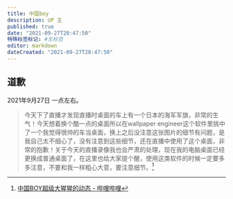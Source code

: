 ```yaml
---
title: 中国boy
description: UP 主
published: true
date: "2021-09-27T20:47:50"
特殊标签标记: #无标签
editor: markdown
dateCreated: "2021-09-27T20:47:50"
---
```


## 道歉

2021年9月27日 一点左右。

> 今天下了直播才发现直播时桌面的车上有一个日本的海军军旗，非常的生气！今天想着换个酷一点的桌面所以在wallpaper engineer这个软件里挑中了一个我觉得很帅的车当桌面，换上之后没注意这张图片的细节有问题，是我自己太不细心了，没有注意到这些细节，还在直播中使用了这个桌面，非常的抱歉！关于今天的直播录像我也会严肃的处理，现在我的电脑桌面已经更换成普通桌面了，在这里也给大家提个醒，使用这类软件的时候一定要多多注意，不要和我一样粗心大意，要注意细节。[^owhEH]

[^owhEH]: [中国BOY超级大猩猩的动态 - 哔哩哔哩](https://archive.is/owhEH "https://t.bilibili.com/574828458581833871")
